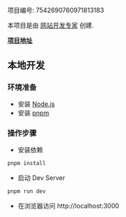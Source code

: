 # 

项目编号: 7542690760971813183

本项目是由 [网站开发专家](https://space.coze.cn/) 创建.

[**项目地址**](https://space.coze.cn/task/7542690760971813183)

## 本地开发

### 环境准备

- 安装 [Node.js](https://nodejs.org/en)
- 安装 [pnpm](https://pnpm.io/installation)

### 操作步骤

- 安装依赖

```sh
pnpm install
```

- 启动 Dev Server

```sh
pnpm run dev
```

- 在浏览器访问 http://localhost:3000
